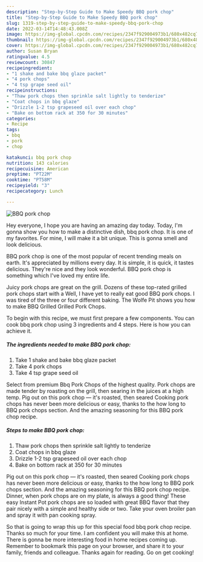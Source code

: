 ```yaml
---
description: "Step-by-Step Guide to Make Speedy BBQ pork chop"
title: "Step-by-Step Guide to Make Speedy BBQ pork chop"
slug: 1319-step-by-step-guide-to-make-speedy-bbq-pork-chop
date: 2022-03-14T14:48:43.008Z
image: https://img-global.cpcdn.com/recipes/2347f929004973b1/680x482cq70/bbq-pork-chop-recipe-main-photo.jpg
thumbnail: https://img-global.cpcdn.com/recipes/2347f929004973b1/680x482cq70/bbq-pork-chop-recipe-main-photo.jpg
cover: https://img-global.cpcdn.com/recipes/2347f929004973b1/680x482cq70/bbq-pork-chop-recipe-main-photo.jpg
author: Susan Bryan
ratingvalue: 4.5
reviewcount: 30847
recipeingredient:
- "1 shake and bake bbq glaze packet"
- "4 pork chops"
- "4 tsp grape seed oil"
recipeinstructions:
- "Thaw pork chops then sprinkle salt lightly to tenderize"
- "Coat chops in bbq glaze"
- "Drizzle 1-2 tsp grapeseed oil over each chop"
- "Bake on bottom rack at 350 for 30 minutes"
categories:
- Recipe
tags:
- bbq
- pork
- chop

katakunci: bbq pork chop 
nutrition: 143 calories
recipecuisine: American
preptime: "PT22M"
cooktime: "PT58M"
recipeyield: "3"
recipecategory: Lunch

---
```



![BBQ pork chop](https://img-global.cpcdn.com/recipes/2347f929004973b1/680x482cq70/bbq-pork-chop-recipe-main-photo.jpg)

Hey everyone, I hope you are having an amazing day today. Today, I'm gonna show you how to make a distinctive dish, bbq pork chop. It is one of my favorites. For mine, I will make it a bit unique. This is gonna smell and look delicious.

BBQ pork chop is one of the most popular of recent trending meals on earth. It's appreciated by millions every day. It is simple, it is quick, it tastes delicious. They're nice and they look wonderful. BBQ pork chop is something which I've loved my entire life.

Juicy pork chops are great on the grill. Dozens of these top-rated grilled pork chops start with a Well, I have yet to really eat good BBQ pork chops. I was tired of the three or four different baking. The Wolfe Pit shows you how to make BBQ Grilled Grilled Pork Chops.


To begin with this recipe, we must first prepare a few components. You can cook bbq pork chop using 3 ingredients and 4 steps. Here is how you can achieve it.

<!--inarticleads1-->

##### The ingredients needed to make BBQ pork chop:

1. Take 1 shake and bake bbq glaze packet
1. Take 4 pork chops
1. Take 4 tsp grape seed oil


Select from premium Bbq Pork Chops of the highest quality. Pork chops are made tender by roasting on the grill, then searing in the juices at a high temp. Pig out on this pork chop — it&#39;s roasted, then seared Cooking pork chops has never been more delicious or easy, thanks to the how long to BBQ pork chops section. And the amazing seasoning for this BBQ pork chop recipe. 

<!--inarticleads2-->

##### Steps to make BBQ pork chop:

1. Thaw pork chops then sprinkle salt lightly to tenderize
1. Coat chops in bbq glaze
1. Drizzle 1-2 tsp grapeseed oil over each chop
1. Bake on bottom rack at 350 for 30 minutes


Pig out on this pork chop — it&#39;s roasted, then seared Cooking pork chops has never been more delicious or easy, thanks to the how long to BBQ pork chops section. And the amazing seasoning for this BBQ pork chop recipe. Dinner, when pork chops are on my plate, is always a good thing! These easy Instant Pot pork chops are so loaded with great BBQ flavor that they pair nicely with a simple and healthy side or two. Take your oven broiler pan and spray it with pan cooking spray. 

So that is going to wrap this up for this special food bbq pork chop recipe. Thanks so much for your time. I am confident you will make this at home. There is gonna be more interesting food in home recipes coming up. Remember to bookmark this page on your browser, and share it to your family, friends and colleague. Thanks again for reading. Go on get cooking!

